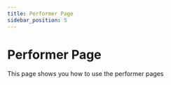```yaml
---
title: Performer Page
sidebar_position: 5
---
```


# Performer Page

This page shows you how to use the performer pages